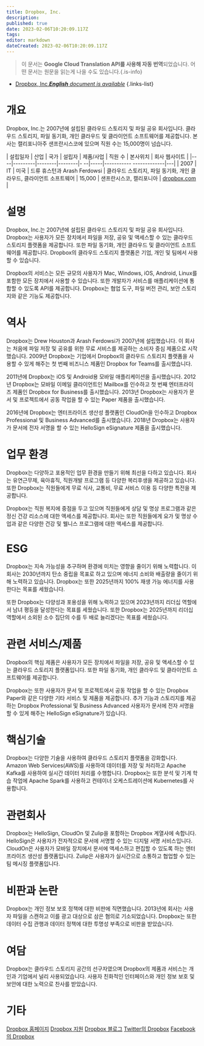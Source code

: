 ```yaml
---
title: Dropbox, Inc.
description: 
published: true
date: 2023-02-06T10:20:09.117Z
tags: 
editor: markdown
dateCreated: 2023-02-06T10:20:09.117Z
---
```


> 이 문서는 **Google Cloud Translation API를 사용해 자동 번역**되었습니다.
어떤 문서는 원문을 읽는게 나을 수도 있습니다.{.is-info}



- [Dropbox, Inc.***English** document is available*](/en/Knowledge-base/Dictionary/Company/dropbox-inc-)
{.links-list}


# 개요

Dropbox, Inc.는 2007년에 설립된 클라우드 스토리지 및 파일 공유 회사입니다. 클라우드 스토리지, 파일 동기화, 개인 클라우드 및 클라이언트 소프트웨어를 제공합니다. 본사는 캘리포니아주 샌프란시스코에 있으며 직원 수는 15,000명이 넘습니다.

| 설립일자 | 산업 | 국가 | 설립자 | 제품/사업 | 직원 수 | 본사위치 | 회사 웹사이트 |
|----|---------|--------|--------|- --|-----|----------- -------------|---|
| 2007 | IT | 미국 | 드류 휴스턴과 Arash Ferdowsi | 클라우드 스토리지, 파일 동기화, 개인 클라우드, 클라이언트 소프트웨어 | 15,000 | 샌프란시스코, 캘리포니아 | [dropbox.com](https://www.dropbox.com/) |

# 설명

Dropbox, Inc.는 2007년에 설립된 클라우드 스토리지 및 파일 공유 회사입니다. Dropbox는 사용자가 모든 장치에서 파일을 저장, 공유 및 액세스할 수 있는 클라우드 스토리지 플랫폼을 제공합니다. 또한 파일 동기화, 개인 클라우드 및 클라이언트 소프트웨어를 제공합니다. Dropbox의 클라우드 스토리지 플랫폼은 기업, 개인 및 팀에서 사용할 수 있습니다.

Dropbox의 서비스는 모든 규모의 사용자가 Mac, Windows, iOS, Android, Linux를 포함한 모든 장치에서 사용할 수 있습니다. 또한 개발자가 서비스를 애플리케이션에 통합할 수 있도록 API를 제공합니다. Dropbox는 협업 도구, 파일 버전 관리, 보안 스토리지와 같은 기능도 제공합니다.

# 역사

Dropbox는 Drew Houston과 Arash Ferdowsi가 2007년에 설립했습니다. 이 회사는 처음에 파일 저장 및 공유를 위한 무료 서비스를 제공하는 소비자 중심 제품으로 시작했습니다. 2009년 Dropbox는 기업에서 Dropbox의 클라우드 스토리지 플랫폼을 사용할 수 있게 해주는 첫 번째 비즈니스 제품인 Dropbox for Teams를 출시했습니다.

2011년에 Dropbox는 iOS 및 Android용 모바일 애플리케이션을 출시했습니다. 2012년 Dropbox는 모바일 이메일 클라이언트인 Mailbox를 인수하고 첫 번째 엔터프라이즈 제품인 Dropbox for Business를 출시했습니다. 2013년 Dropbox는 사용자가 문서 및 프로젝트에서 공동 작업을 할 수 있는 Paper 제품을 출시했습니다.

2016년에 Dropbox는 엔터프라이즈 생산성 플랫폼인 CloudOn을 인수하고 Dropbox Professional 및 Business Advanced를 출시했습니다. 2018년 Dropbox는 사용자가 문서에 전자 서명을 할 수 있는 HelloSign eSignature 제품을 출시했습니다.

# 업무 환경

Dropbox는 다양하고 포용적인 업무 환경을 만들기 위해 최선을 다하고 있습니다. 회사는 유연근무제, 육아휴직, 직원개발 프로그램 등 다양한 복리후생을 제공하고 있습니다. 또한 Dropbox는 직원들에게 무료 식사, 교통비, 무료 서비스 이용 등 다양한 특전을 제공합니다.

Dropbox는 직원 복지에 중점을 두고 있으며 직원들에게 상담 및 명상 프로그램과 같은 정신 건강 리소스에 대한 액세스를 제공합니다. 회사는 또한 직원들에게 요가 및 명상 수업과 같은 다양한 건강 및 웰니스 프로그램에 대한 액세스를 제공합니다.

# ESG

Dropbox는 지속 가능성을 추구하며 환경에 미치는 영향을 줄이기 위해 노력합니다. 이 회사는 2030년까지 탄소 중립을 목표로 하고 있으며 에너지 소비와 배출량을 줄이기 위해 노력하고 있습니다. Dropbox는 또한 2025년까지 100% 재생 가능 에너지를 사용한다는 목표를 세웠습니다.

또한 Dropbox는 다양성과 포용성을 위해 노력하고 있으며 2023년까지 리더십 역할에서 남녀 평등을 달성한다는 목표를 세웠습니다. 또한 Dropbox는 2025년까지 리더십 역할에서 소외된 소수 집단의 수를 두 배로 늘리겠다는 목표를 세웠습니다.

# 관련 서비스/제품

Dropbox의 핵심 제품은 사용자가 모든 장치에서 파일을 저장, 공유 및 액세스할 수 있는 클라우드 스토리지 플랫폼입니다. 또한 파일 동기화, 개인 클라우드 및 클라이언트 소프트웨어를 제공합니다.

Dropbox는 또한 사용자가 문서 및 프로젝트에서 공동 작업을 할 수 있는 Dropbox Paper와 같은 다양한 기타 서비스 및 제품을 제공합니다. 추가 기능과 스토리지를 제공하는 Dropbox Professional 및 Business Advanced 사용자가 문서에 전자 서명을 할 수 있게 해주는 HelloSign eSignature가 있습니다.

# 핵심기술

Dropbox는 다양한 기술을 사용하여 클라우드 스토리지 플랫폼을 강화합니다. Amazon Web Services(AWS)를 사용하여 데이터를 저장 및 처리하고 Apache Kafka를 사용하여 실시간 데이터 처리를 수행합니다. Dropbox는 또한 분석 및 기계 학습 작업에 Apache Spark를 사용하고 컨테이너 오케스트레이션에 Kubernetes를 사용합니다.

# 관련회사

Dropbox는 HelloSign, CloudOn 및 Zulip을 포함하는 Dropbox 계열사에 속합니다. HelloSign은 사용자가 전자적으로 문서에 서명할 수 있는 디지털 서명 서비스입니다. CloudOn은 사용자가 모바일 장치에서 문서에 액세스하고 편집할 수 있도록 하는 엔터프라이즈 생산성 플랫폼입니다. Zulip은 사용자가 실시간으로 소통하고 협업할 수 있는 팀 메시징 플랫폼입니다.

# 비판과 논란

Dropbox는 개인 정보 보호 정책에 대한 비판에 직면했습니다. 2013년에 회사는 사용자 파일을 스캔하고 이를 광고 대상으로 삼은 혐의로 기소되었습니다. Dropbox는 또한 데이터 수집 관행과 데이터 정책에 대한 투명성 부족으로 비판을 받았습니다.

# 여담

Dropbox는 클라우드 스토리지 공간의 선구자였으며 Dropbox의 제품과 서비스는 개인과 기업에서 널리 사용되었습니다. 사용자 친화적인 인터페이스와 개인 정보 보호 및 보안에 대한 노력으로 찬사를 받았습니다.

# 기타

[Dropbox 홈페이지](https://www.dropbox.com/)
[Dropbox 지원](https://www.dropbox.com/support)
[Dropbox 블로그](https://blog.dropbox.com/)
[Twitter의 Dropbox](https://twitter.com/dropbox)
[Facebook의 Dropbox](https://www.facebook.com/dropbox)